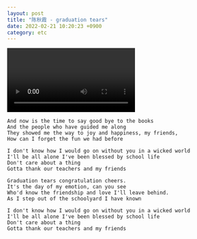 ```yaml
---
layout: post
title: "陈秋霞 - graduation tears"
date: 2022-02-21 10:20:23 +0900
category: etc
---
```


<div class="video-container">
    <video id="player" class="video-js vjs-default-skin vjs-big-play-centered" data-json="/public/json/etc/陈秋霞 - graduation tears.json"></video>
</div>

```
And now is the time to say good bye to the books
And the people who have guided me along
They showed me the way to joy and happiness, my friends,
How can I forget the fun we had before

I don't know how I would go on without you in a wicked world
I'll be all alone I've been blessed by school life
Don't care about a thing
Gotta thank our teachers and my friends

Graduation tears congratulation cheers.
It's the day of my emotion, can you see
Who'd know the friendship and love I'll leave behind.
As I step out of the schoolyard I have known

I don't know how I would go on without you in a wicked world
I'll be all alone I've been blessed by school life
Don't care about a thing
Gotta thank our teachers and my friends
```